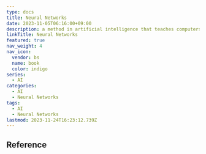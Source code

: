 ```yaml
---
type: docs
title: Neural Networks
date: 2023-11-05T06:16:00+09:00
description: a method in artificial intelligence that teaches computers to process data in a way that is inspired by the human brain
linkTitle: Neural Networks
featured: true
nav_weight: 4
nav_icon:
  vendor: bs
  name: book
  color: indigo
series:
  - AI
categories:
  - AI
  - Neural Networks
tags:
  - AI
  - Neural Networks
lastmod: 2023-11-24T16:23:12.739Z
---
```


## Reference
